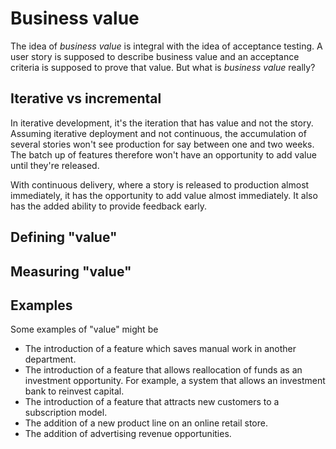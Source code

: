 # Business value

The idea of _business value_ is integral with the idea of acceptance testing. A user story is supposed to describe business value and an acceptance criteria is supposed to prove that value. But what is _business value_ really?


## Iterative vs incremental

In iterative development, it's the iteration that has value and not the story. Assuming iterative deployment and not continuous, the accumulation of several stories won't see production for say between one and two weeks. The batch up of features therefore won't have an opportunity to add value until they're released.

With continuous delivery, where a story is released to production almost immediately, it has the opportunity to add value almost immediately. It also has the added ability to provide feedback early.



## Defining "value"



## Measuring "value"


## Examples

Some examples of "value" might be

- The introduction of a feature which saves manual work in another department.
- The introduction of a feature that allows reallocation of funds as an investment opportunity. For example, a system that allows an investment bank to reinvest capital.
- The introduction of a feature that attracts new customers to a subscription model.
- The addition of a new product line on an online retail store.
- The addition of advertising revenue opportunities.